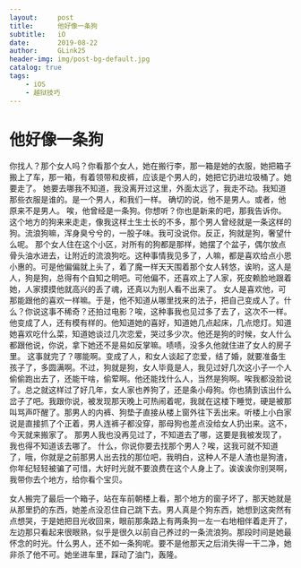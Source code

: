 ```yaml
---
layout:     post
title:      他好像一条狗
subtitle:   iO
date:       2019-08-22
author:     GLink25
header-img: img/post-bg-default.jpg
catalog: true
tags:
    - iOS
    - 越狱技巧
---
```


# 他好像一条狗

你找人？那个女人吗？你看那个女人，她在搬行李，那一箱是她的衣服，她把箱子搬上了车，那一箱，有着领带和皮裤，应该是个男人的，她把它扔进垃圾桶了。她要走了。
她要去哪我不知道，我没离开过这里，外面太远了，我走不动。我知道那些衣服是谁的。是一个男人，和我们一样。
确切的说，他不是男人。或者，他原来不是男人。
唉，他曾经是一条狗。你想听？你也是新来的吧，那我告诉你。
这个地方的狗来来走走，像我这样土生土长的不多，那个男人曾经就是一条这样的狗。流浪狗嘛，浑身臭兮兮的，一股子味。我可没说你。反正，狗就是狗，奢望什么呢。
那个女人住在这个小区，对所有的狗都是那样，她摆了个盆子，偶尔放点骨头油水进去，让附近的流浪狗吃。这种事情我见多了，人嘛，都是喜欢给点小恩小惠的。可是他偏偏就上头了，着了魔一样天天围着那个女人转悠，诶哟，这人是人，狗是狗，总得有个自知之明吧。可他偏不，还喜欢上了人家，死皮赖脸地跟着她，人家摸摸他就高兴的丢了魂，还真以为别人看不出来了。
女人是喜欢他，可那能跟他的喜欢一样嘛。于是，他不知道从哪里找来的法子，把自己变成人了。什么？你说这事不稀奇？还拍过电影？唉，这种事我也见过多了去了，这次不一样。他变成了人，还有模有样的。他知道她的喜好，知道她几点起床，几点熄灯。知道她喜欢吃什么菜，知道她谈过几次恋爱，哭过多少次。他还是狗的时候，女人什么都跟他说，你说，拿下她还不是易如反掌嘛。啧啧，没多久他就住进了女人的房子里。
这事就完了？哪能啊。变成了人，和女人谈起了恋爱，结了婚，就要准备生孩子了，多圆满啊。不过，狗就是狗，女人毕竟是人，我见过好几次这小子一个人偷偷跑出去了，还能干啥，偷荤啊。他还能找什么人，当然是狗啊。唉我都没脸说了。总之就这样过了好几年，女人家也养狗了，还是条小母狗。你也猜到该出什么岔子了吧。我跟你说，被发现那天晚上可热闹着呢，我就在这楼下睡觉，硬是被那叫骂声吓醒了。那男人的内裤、狗垫子直接从楼上窗外往下丢出来。听楼上小白家说是直接抓了个正着，男人连裤子都没穿，那母狗也差点没给女人扔出来。这不，今天就来搬家了。
那男人我也没再见过了，不知道去了哪，这要是我被发现了，我也得不知道该去哪了。
什么，你说你要去找那个男人？唉，这我可就不知道了，哦，你就是之前那男人出去找的那位吧，我明白，这种人不是人渣也是狗渣，你年纪轻轻被骗了可惜，大好时光就不要浪费在这个人身上了。诶诶诶你别哭啊，我带你去个地方，给你看个宝贝。

女人搬完了最后一个箱子，站在车前朝楼上看，那个地方的窗子坏了，那天她就是从那里扔的东西，她差点没忍住自己跳下去。男人真是个狗东西，她想到这突然有点想哭，于是她把目光收回来，眼前那条路上有两条狗一左一右地相伴着走开了，左边那只看起来很眼熟，似乎是很久以前自己养过的一条流浪狗。那段时间是她最怀念的时光。什么男人，还不如一条狗呢。要不是他那天之后消失得一干二净，她非杀了他不可。她坐进车里，踩动了油门，轰隆。 

